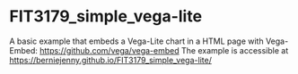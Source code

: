 # FIT3179_simple_vega-lite
A basic example that embeds a Vega-Lite chart in a HTML page with Vega-Embed: https://github.com/vega/vega-embed
The example is accessible at https://berniejenny.github.io/FIT3179_simple_vega-lite/
